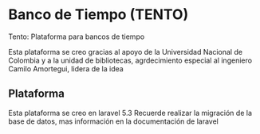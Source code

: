 # Banco de Tiempo (TENTO)
Tento: Plataforma para bancos de tiempo

Esta plataforma se creo gracias al apoyo de la Universidad Nacional de Colombia y a la unidad de bibliotecas, agrdecimiento especial al ingeniero Camilo Amortegui, lidera de la idea

## Plataforma

Esta plataforma se creo en laravel 5.3
Recuerde realizar la migración de la base de datos, mas información en la documentación de laravel
